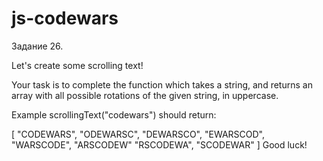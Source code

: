 # js-codewars
Задание 26. 

Let's create some scrolling text!

Your task is to complete the function which takes a string, and returns an array with all possible rotations of the given string, in uppercase.

Example
scrollingText("codewars") should return:

[ "CODEWARS",
  "ODEWARSC",
  "DEWARSCO",
  "EWARSCOD",
  "WARSCODE",
  "ARSCODEW"
  "RSCODEWA",
  "SCODEWAR" ]
Good luck!